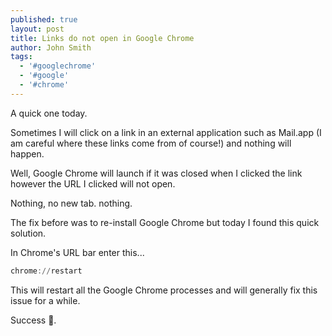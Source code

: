 ```yaml
---
published: true
layout: post
title: Links do not open in Google Chrome
author: John Smith
tags:
  - '#googlechrome'
  - '#google'
  - '#chrome'
---
```

A quick one today.

Sometimes I will click on a link in an external application such as Mail.app (I am careful where these links come from of course!) and nothing will happen. 

Well, Google Chrome will launch if it was closed when I clicked the link however the URL I clicked will not open.  

Nothing, no new tab. nothing.

The fix before was to re-install Google Chrome but today I found this quick solution.

In Chrome's URL bar enter this...

```powershell
chrome://restart
```


This will restart all the Google Chrome processes and will generally fix this issue for a while.

Success 🎉.
